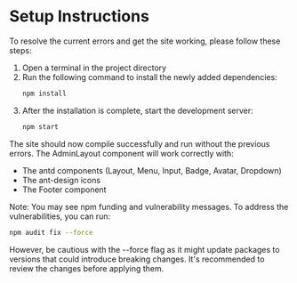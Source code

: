 # Setup Instructions

To resolve the current errors and get the site working, please follow these steps:

1. Open a terminal in the project directory
2. Run the following command to install the newly added dependencies:
   ```bash
   npm install
   ```
3. After the installation is complete, start the development server:
   ```bash
   npm start
   ```

The site should now compile successfully and run without the previous errors. The AdminLayout component will work correctly with:
- The antd components (Layout, Menu, Input, Badge, Avatar, Dropdown)
- The ant-design icons
- The Footer component

Note: You may see npm funding and vulnerability messages. To address the vulnerabilities, you can run:
```bash
npm audit fix --force
```
However, be cautious with the --force flag as it might update packages to versions that could introduce breaking changes. It's recommended to review the changes before applying them.